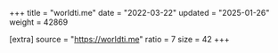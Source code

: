 +++
title = "worldti.me"
date = "2022-03-22"
updated = "2025-01-26"
weight = 42869

[extra]
source = "https://worldti.me"
ratio = 7
size = 42
+++
